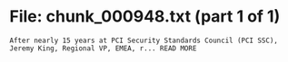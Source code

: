 ﻿# File: chunk_000948.txt (part 1 of 1)
```
After nearly 15 years at PCI Security Standards Council (PCI SSC), Jeremy King, Regional VP, EMEA, r... READ MORE
```

